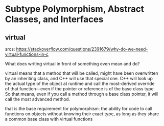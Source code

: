 # Subtype Polymorphism, Abstract Classes, and Interfaces

## virtual

srcs: https://stackoverflow.com/questions/2391679/why-do-we-need-virtual-functions-in-c

What does writing virtual in front of something even mean and do?

virtual means that a method that will be called, might have been overwritten by an inheriting class, and C++ will use that special one.
C++ will look up the actual type of the object at runtime and call the most-derived override of that function—even if the pointer or reference is of the base class type
So that means, even if you call a method through a base class pointer, it will call the most advanced method.

that is the base requirement for polymorphism:
the ability for code to call functions on objects without knowing their exact type, as long as they share a common base class with virtual functions

